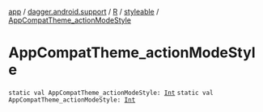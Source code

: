 [app](../../../index.md) / [dagger.android.support](../../index.md) / [R](../index.md) / [styleable](index.md) / [AppCompatTheme_actionModeStyle](./-app-compat-theme_action-mode-style.md)

# AppCompatTheme_actionModeStyle

`static val AppCompatTheme_actionModeStyle: `[`Int`](https://kotlinlang.org/api/latest/jvm/stdlib/kotlin/-int/index.html)
`static val AppCompatTheme_actionModeStyle: `[`Int`](https://kotlinlang.org/api/latest/jvm/stdlib/kotlin/-int/index.html)